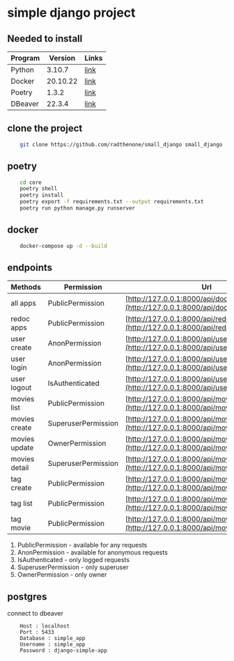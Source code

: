 # simple django project

## Needed to install

| Program | Version | Links |
| ----------- | ----------- | ----------- |
| Python | 3.10.7 | [link](https://www.python.org/downloads/) |
| Docker | 20.10.22 | [link](https://docs.docker.com/compose/install/) |
| Poetry | 1.3.2 | [link](https://python-poetry.org/docs/#installation) |
| DBeaver | 22.3.4 | [link](https://dbeaver.io/download)

## clone the project

```bash
    git clone https://github.com/radthenone/small_django small_django
```

## poetry

```bash
    cd core
    poetry shell
    poetry install
    poetry export -f requirements.txt --output requirements.txt
    poetry run python manage.py runserver
```

## docker

```bash
    docker-compose up -d --build
```

## endpoints

| Methods | Permission | Url |
| ----------- | ----------- | ----------- |
| all apps | PublicPermission | [http://127.0.0.1:8000/api/docs/](http://127.0.0.1:8000/api/docs/) |
| redoc apps | PublicPermission | [http://127.0.0.1:8000/api/redoc/](http://127.0.0.1:8000/api/redoc/) |
| user create | AnonPermission | [http://127.0.0.1:8000/api/users/create/](http://127.0.0.1:8000/api/users/create/) |
| user login | AnonPermission | [http://127.0.0.1:8000/api/users/login/](http://127.0.0.1:8000/api/users/login/) |
| user logout | IsAuthenticated | [http://127.0.0.1:8000/api/users/logout/](http://127.0.0.1:8000/api/users/logout/) |
| movies list | PublicPermission | [http://127.0.0.1:8000/api/movies/list/](http://127.0.0.1:8000/api/movies/list/) |
| movies create | SuperuserPermission | [http://127.0.0.1:8000/api/movies/create/](http://127.0.0.1:8000/api/movies/create/) |
| movies update | OwnerPermission | [http://127.0.0.1:8000/api/movies/update/{id}/](http://127.0.0.1:8000/api/movies/update/{id}/) |
| movies detail | SuperuserPermission | [http://127.0.0.1:8000/api/movies/detail/{id}/](http://127.0.0.1:8000/api/movies/detail/{id}/) |
| tag create | PublicPermission | [http://127.0.0.1:8000/api/movies/tag/create/](http://127.0.0.1:8000/api/movies/tag/create/) |
| tag list | PublicPermission | [http://127.0.0.1:8000/api/movies/tags/](http://127.0.0.1:8000/api/movies/tags/) |
| tag movie | PublicPermission | [http://127.0.0.1:8000/api/movies/tagged/{tag}/](http://127.0.0.1:8000/api/movies/tagged/{tag}/) |

1. PublicPermission - available for any requests
2. AnonPermission - available for anonymous requests
3. IsAuthenticated - only logged requests
4. SuperuserPermission - only superuser
5. OwnerPermission - only owner

## postgres
connect to dbeaver

```env
    Host : localhost
    Port : 5433
    Database : simple_app
    Username : simple_app
    Password : django-simple-app
```

